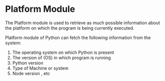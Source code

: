 # Platform Module
The Platform module is used to retrieve as much possible information about the platform on which the program is being currently executed. <br>

Platform module of Python can fetch the following information from the system:

1. The operating system on which Python is present 
2. The version of (OS) in which program is running
3. Python version
4. Type of Machine or system
5. Node version , etc